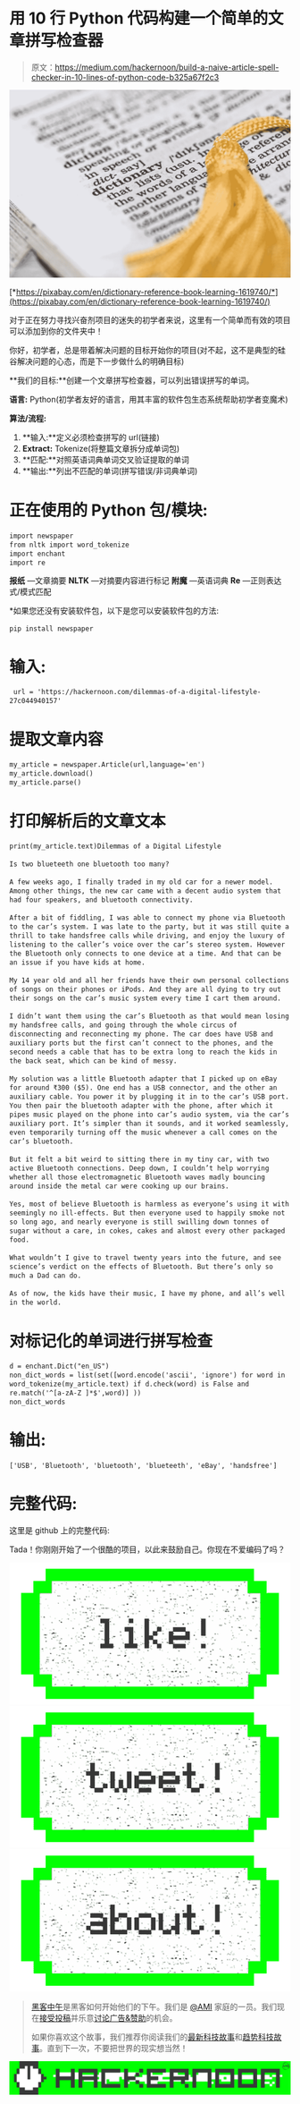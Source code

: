 # 用 10 行 Python 代码构建一个简单的文章拼写检查器

> 原文：<https://medium.com/hackernoon/build-a-naive-article-spell-checker-in-10-lines-of-python-code-b325a67f2c3>

![](img/c8e4828d9055d4d4563791a1b2c7728e.png)

[*https://pixabay.com/en/dictionary-reference-book-learning-1619740/*](https://pixabay.com/en/dictionary-reference-book-learning-1619740/)

对于正在努力寻找兴奋剂项目的迷失的初学者来说，这里有一个简单而有效的项目可以添加到你的文件夹中！

你好，初学者，总是带着解决问题的目标开始你的项目(对不起，这不是典型的硅谷解决问题的心态，而是下一步做什么的明确目标)

**我们的目标:**创建一个文章拼写检查器，可以列出错误拼写的单词。

**语言:** Python(初学者友好的语言，用其丰富的软件包生态系统帮助初学者变魔术)

**算法/流程:**

1.  **输入:**定义必须检查拼写的 url(链接)
2.  **Extract:** Tokenize(将整篇文章拆分成单词包)
3.  **匹配:**对照英语词典单词交叉验证提取的单词
4.  **输出:**列出不匹配的单词(拼写错误/非词典单词)

# **正在使用的 Python 包/模块:**

```
import newspaper 
from nltk import word_tokenize  
import enchant  
import re 
```

**报纸** —文章摘要
**NLTK** —对摘要内容进行标记
**附魔** —英语词典
**Re** —正则表达式/模式匹配

*如果您还没有安装软件包，以下是您可以安装软件包的方法:

```
pip install newspaper
```

# **输入:**

```
 url = 'https://hackernoon.com/dilemmas-of-a-digital-lifestyle-27c044940157'
```

# 提取文章内容

```
my_article = newspaper.Article(url,language='en')
my_article.download()
my_article.parse()
```

# 打印解析后的文章文本

```
print(my_article.text)Dilemmas of a Digital Lifestyle

Is two blueteeth one bluetooth too many?

A few weeks ago, I finally traded in my old car for a newer model. Among other things, the new car came with a decent audio system that had four speakers, and bluetooth connectivity.

After a bit of fiddling, I was able to connect my phone via Bluetooth to the car’s system. I was late to the party, but it was still quite a thrill to take handsfree calls while driving, and enjoy the luxury of listening to the caller’s voice over the car’s stereo system. However the Bluetooth only connects to one device at a time. And that can be an issue if you have kids at home.

My 14 year old and all her friends have their own personal collections of songs on their phones or iPods. And they are all dying to try out their songs on the car’s music system every time I cart them around.

I didn’t want them using the car’s Bluetooth as that would mean losing my handsfree calls, and going through the whole circus of disconnecting and reconnecting my phone. The car does have USB and auxiliary ports but the first can’t connect to the phones, and the second needs a cable that has to be extra long to reach the kids in the back seat, which can be kind of messy.

My solution was a little Bluetooth adapter that I picked up on eBay for around ₹300 ($5). One end has a USB connector, and the other an auxiliary cable. You power it by plugging it in to the car’s USB port. You then pair the bluetooth adapter with the phone, after which it pipes music played on the phone into car’s audio system, via the car’s auxiliary port. It’s simpler than it sounds, and it worked seamlessly, even temporarily turning off the music whenever a call comes on the car’s bluetooth.

But it felt a bit weird to sitting there in my tiny car, with two active Bluetooth connections. Deep down, I couldn’t help worrying whether all those electromagnetic Bluetooth waves madly bouncing around inside the metal car were cooking up our brains.

Yes, most of believe Bluetooth is harmless as everyone’s using it with seemingly no ill-effects. But then everyone used to happily smoke not so long ago, and nearly everyone is still swilling down tonnes of sugar without a care, in cokes, cakes and almost every other packaged food.

What wouldn’t I give to travel twenty years into the future, and see science’s verdict on the effects of Bluetooth. But there’s only so much a Dad can do.

As of now, the kids have their music, I have my phone, and all’s well in the world.
```

# 对标记化的单词进行拼写检查

```
d = enchant.Dict("en_US")
non_dict_words = list(set([word.encode('ascii', 'ignore') for word in word_tokenize(my_article.text) if d.check(word) is False and re.match('^[a-zA-Z ]*$',word)] ))
non_dict_words
```

# 输出:

```
['USB', 'Bluetooth', 'bluetooth', 'blueteeth', 'eBay', 'handsfree']
```

# **完整代码:**

这里是 github 上的完整代码:

Tada！你刚刚开始了一个很酷的项目，以此来鼓励自己。你现在不爱编码了吗？

[![](img/50ef4044ecd4e250b5d50f368b775d38.png)](http://bit.ly/HackernoonFB)[![](img/979d9a46439d5aebbdcdca574e21dc81.png)](https://goo.gl/k7XYbx)[![](img/2930ba6bd2c12218fdbbf7e02c8746ff.png)](https://goo.gl/4ofytp)

> [黑客中午](http://bit.ly/Hackernoon)是黑客如何开始他们的下午。我们是 [@AMI](http://bit.ly/atAMIatAMI) 家庭的一员。我们现在[接受投稿](http://bit.ly/hackernoonsubmission)并乐意[讨论广告&赞助](mailto:partners@amipublications.com)的机会。
> 
> 如果你喜欢这个故事，我们推荐你阅读我们的[最新科技故事](http://bit.ly/hackernoonlatestt)和[趋势科技故事](https://hackernoon.com/trending)。直到下一次，不要把世界的现实想当然！

![](img/be0ca55ba73a573dce11effb2ee80d56.png)
